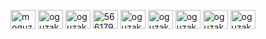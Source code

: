 <p align="left">
<a href="https://linkedin.com/in/moguzaktas" target="blank"><img align="center" src="https://raw.githubusercontent.com/rahuldkjain/github-profile-readme-generator/master/src/images/icons/Social/linked-in-alt.svg" alt="moguzaktas" height="30" width="40" /></a>
<a href="https://www.leetcode.com/oguzaktas" target="blank"><img align="center" src="https://raw.githubusercontent.com/rahuldkjain/github-profile-readme-generator/master/src/images/icons/Social/leet-code.svg" alt="oguzaktas" height="30" width="40" /></a>
<a href="https://www.hackerrank.com/oguzaktas" target="blank"><img align="center" src="https://raw.githubusercontent.com/rahuldkjain/github-profile-readme-generator/master/src/images/icons/Social/hackerrank.svg" alt="oguzaktas" height="30" width="40" /></a>
<a href="https://stackoverflow.com/users/5661793" target="blank"><img align="center" src="https://raw.githubusercontent.com/rahuldkjain/github-profile-readme-generator/master/src/images/icons/Social/stack-overflow.svg" alt="5661793" height="30" width="40" /></a>
<a href="https://instagram.com/oguzaktas07" target="blank"><img align="center" src="https://raw.githubusercontent.com/rahuldkjain/github-profile-readme-generator/master/src/images/icons/Social/instagram.svg" alt="oguzaktas" height="30" width="40" /></a>
<a href="https://facebook.com/oguzaktas" target="blank"><img align="center" src="https://raw.githubusercontent.com/rahuldkjain/github-profile-readme-generator/master/src/images/icons/Social/facebook.svg" alt="oguzaktas" height="30" width="40" /></a>
<a href="https://open.spotify.com/user/oguzaktas" target="blank"><img align="center" src="https://upload.wikimedia.org/wikipedia/commons/8/84/Spotify_icon.svg" alt="oguzaktas" height="30" width="40" /></a>
<a href="https://www.goodreads.com/oguzaktas" target="blank"><img align="center" src="https://upload.wikimedia.org/wikipedia/commons/4/4e/Goodreads_%27g%27_logo.svg" alt="oguzaktas" height="30" width="40" /></a>
<a href="https://www.imdb.com/user/ur42833415" target="blank"><img align="center" src="https://upload.wikimedia.org/wikipedia/commons/6/69/IMDB_Logo_2016.svg" alt="oguzaktas" height="30" width="40" /></a>
</p>
